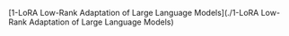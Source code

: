  [1-LoRA Low-Rank Adaptation of Large Language Models](./1-LoRA Low-Rank Adaptation of Large Language Models) 